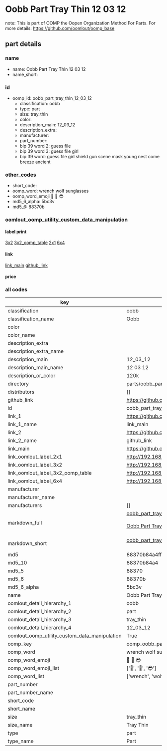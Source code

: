 # Oobb Part Tray Thin 12 03 12  

note: This is part of OOMP the Oopen Organization Method For Parts. For more details: https://github.com/oomlout/oomp_base

##  part details





### name
* name: Oobb Part Tray Thin 12 03 12
* name_short: 
### id
* oomp_id: oobb_part_tray_thin_12_03_12
  * classification: oobb
  * type: part
  * size: tray_thin
  * color: 
  * description_main: 12_03_12
  * description_extra: 
  * manufacturer: 
  * part_number: 
  * bip 39 word 2: guess file
  * bip 39 word 3: guess file girl
  * bip 39 word: guess file girl shield gun scene mask young nest come breeze ancient

### other_codes
* short_code: 
* oomp_word: wrench wolf sunglasses
* oomp_word_emoji :wrench: :wolf: :sunglasses:
* md5_6_alpha: 5bc3v
* md5_6: 88370b






### oomlout_oomp_utility_custom_data_manipulation
#### label print
[3x2](http://192.168.1.245:1112/?label=oomp%205bc3v)
[3x2_oomp_table](http://192.168.1.107:1112/?label=oomp%205bc3v)
[2x1](http://192.168.1.242:1112/?label=oomp%205bc3v)
[6x4](http://192.168.1.55:1112/?label=oomp%205bc3v)    

#### link

[link_main](https://github.com/oomlout/oomlout_oomp_current_version_messy/tree/main/parts/oobb_part_tray_thin_12_03_12) [github_link](https://github.com/oomlout/oomlout_oomp_part_src/tree/main/parts/oobb_part_tray_thin_12_03_12)                             

#### price







### all codes 
| key | value |  
| --- | --- |  
| classification | oobb |  
| classification_name | Oobb |  
| color |  |  
| color_name |  |  
| description_extra |  |  
| description_extra_name |  |  
| description_main | 12_03_12 |  
| description_main_name | 12 03 12 |  
| description_or_color | 120k |  
| directory | parts/oobb_part_tray_thin_12_03_12 |  
| distributors | [] |  
| github_link | https://github.com/oomlout/oomlout_oomp_part_src/tree/main/parts/oobb_part_tray_thin_12_03_12 |  
| id | oobb_part_tray_thin_12_03_12 |  
| link_1 | https://github.com/oomlout/oomlout_oomp_current_version_messy/tree/main/parts/oobb_part_tray_thin_12_03_12 |  
| link_1_name | link_main |  
| link_2 | https://github.com/oomlout/oomlout_oomp_part_src/tree/main/parts/oobb_part_tray_thin_12_03_12 |  
| link_2_name | github_link |  
| link_main | https://github.com/oomlout/oomlout_oomp_current_version_messy/tree/main/parts/oobb_part_tray_thin_12_03_12 |  
| link_oomlout_label_2x1 | http://192.168.1.242:1112/?label=oomp%205bc3v |  
| link_oomlout_label_3x2 | http://192.168.1.245:1112/?label=oomp%205bc3v |  
| link_oomlout_label_3x2_oomp_table | http://192.168.1.107:1112/?label=oomp%205bc3v |  
| link_oomlout_label_6x4 | http://192.168.1.55:1112/?label=oomp%205bc3v |  
| manufacturer |  |  
| manufacturer_name |  |  
| manufacturers | [] |  
| markdown_full | [oobb_part_tray_thin_12_03_12](https://github.com/oomlout/oomlout_oomp_current_version_messy/tree/main/parts/oobb_part_tray_thin_12_03_12)<br>[](https://github.com/oomlout/oomlout_oomp_current_version_messy/tree/main/parts/oobb_part_tray_thin_12_03_12)<br>[Oobb Part Tray Thin 12 03 12](https://github.com/oomlout/oomlout_oomp_current_version_messy/tree/main/parts/oobb_part_tray_thin_12_03_12)<br><br> |  
| markdown_short | [oobb_part_tray_thin_12_03_12](https://github.com/oomlout/oomlout_oomp_current_version_messy/tree/main/parts/oobb_part_tray_thin_12_03_12)<br><br> |  
| md5 | 88370b84a4ff510f0233fc5ac4958b3b |  
| md5_10 | 88370b84a4 |  
| md5_5 | 88370 |  
| md5_6 | 88370b |  
| md5_6_alpha | 5bc3v |  
| name | Oobb Part Tray Thin 12 03 12 |  
| oomlout_detail_hierarchy_1 | oobb |  
| oomlout_detail_hierarchy_2 | part |  
| oomlout_detail_hierarchy_3 | tray_thin |  
| oomlout_detail_hierarchy_4 | 12_03_12 |  
| oomlout_oomp_utility_custom_data_manipulation | True |  
| oomp_key | oomp_oobb_part_tray_thin_12_03_12 |  
| oomp_word | wrench wolf sunglasses |  
| oomp_word_emoji | :wrench: :wolf: :sunglasses: |  
| oomp_word_emoji_list | [':wrench:', ':wolf:', ':sunglasses:'] |  
| oomp_word_list | ['wrench', 'wolf', 'sunglasses'] |  
| part_number |  |  
| part_number_name |  |  
| short_code |  |  
| short_name |  |  
| size | tray_thin |  
| size_name | Tray Thin |  
| type | part |  
| type_name | Part |  
